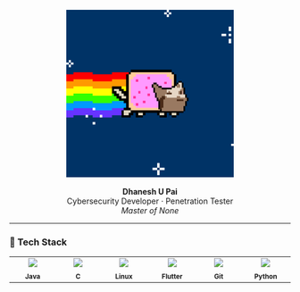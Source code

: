 <p align="center">
  <img src="https://github.com/cxuri/cxuri/blob/main/nyan.gif?raw=true" width="300">
</p>

<p align="center">
  <b>Dhanesh U Pai</b><br>
  Cybersecurity Developer · Penetration Tester<br>
  <i>Master of None</i><br>
</p>

---

### 🧰 Tech Stack

<table align="center">
  <tr>
    <td align="center" width="100">
      <img src="https://cdn.jsdelivr.net/gh/devicons/devicon/icons/java/java-original.svg" width="40"/><br>
      <sub><b>Java</b></sub>
    </td>
    <td align="center" width="100">
      <img src="https://cdn.jsdelivr.net/gh/devicons/devicon/icons/c/c-original.svg" width="40"/><br>
      <sub><b>C</b></sub>
    </td>
    <td align="center" width="100">
      <img src="https://cdn.jsdelivr.net/gh/devicons/devicon/icons/linux/linux-original.svg" width="40"/><br>
      <sub><b>Linux</b></sub>
    </td>
    <td align="center" width="100">
      <img src="https://cdn.jsdelivr.net/gh/devicons/devicon/icons/flutter/flutter-original.svg" width="40"/><br>
      <sub><b>Flutter</b></sub>
    </td>
    <td align="center" width="100">
      <img src="https://cdn.jsdelivr.net/gh/devicons/devicon/icons/git/git-original.svg" width="40"/><br>
      <sub><b>Git</b></sub>
    </td>
    <td align="center" width="100">
      <img src="https://cdn.jsdelivr.net/gh/devicons/devicon/icons/python/python-original.svg" width="40"/><br>
      <sub><b>Python</b></sub>
    </td>
  </tr>
</table>
